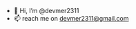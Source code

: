 - 👋 Hi, I’m @devmer2311
- 📫 reach me on devmer2311@gmail.com

<!---
devmer2311/devmer2311 is a ✨ special ✨ repository because its `README.md` (this file) appears on your GitHub profile.
You can click the Preview link to take a look at your changes.
--->
